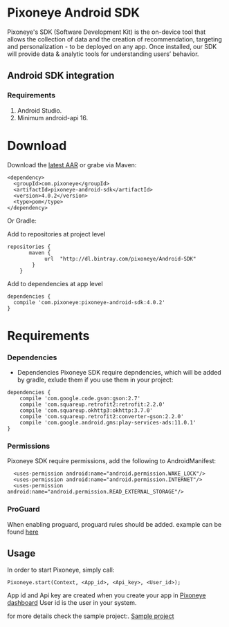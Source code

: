 # Pixoneye Android SDK
Pixoneye's SDK (Software Development Kit) is the on-device tool that allows the collection of data and the creation of recommendation, targeting and personalization - to be deployed on any app. Once installed, our SDK will provide data & analytic tools for understanding users’ behavior.

## Android SDK integration 
###  Requirements
  1. Android Studio.
  2. Minimum android-api 16.
 
# Download
Download the [latest AAR](https://bintray.com/pixoneye/Android-SDK/download_file?file_path=com%2Fpixoneye%2Fpixoneye-android-sdk%2F4.0.2%2Fpixoneye-android-sdk-4.0.2.aar) or grabe via Maven:
```
<dependency>
  <groupId>com.pixoneye</groupId>
  <artifactId>pixoneye-android-sdk</artifactId>
  <version>4.0.2</version>
  <type>pom</type>
</dependency>
```
Or Gradle:

Add to repositories at project level
```
repositories {
       maven {
            url  "http://dl.bintray.com/pixoneye/Android-SDK"
        }
    }
```
Add to dependencies at app level
```
dependencies {
  compile 'com.pixoneye:pixoneye-android-sdk:4.0.2'
}
```

# Requirements
### Dependencies
* Dependencies 
Pixoneye SDK require depndencies, which will be added by gradle, exlude them if you use them in your project:

```
dependencies {
    compile 'com.google.code.gson:gson:2.7'
    compile 'com.squareup.retrofit2:retrofit:2.2.0'
    compile 'com.squareup.okhttp3:okhttp:3.7.0'
    compile 'com.squareup.retrofit2:converter-gson:2.2.0'
    compile 'com.google.android.gms:play-services-ads:11.0.1'
}
```

### Permissions
Pixoneye SDK require permissions, add the following to AndroidManifest:
```
  <uses-permission android:name="android.permission.WAKE_LOCK"/>
  <uses-permission android:name="android.permission.INTERNET"/>
  <uses-permission android:name="android.permission.READ_EXTERNAL_STORAGE"/>
```
### ProGuard
When enabling proguard, proguard rules should be added. example can be found [here](https://github.com/pixoneye/android-sdk/blob/master/PixoneyeIntegrationSample/app/pixoneye-sdk-proguard-rules.pro)

## Usage
In order to start Pixoneye, simply call:
```
Pixoneye.start(Context, <App_id>, <Api_key>, <User_id>);
```
App id and Api key are created when you create your app in [Pixoneye dashboard](https://dashboard.pixoneye.com/#/)
User id is the user in your system.

for more details check the sample project:. [Sample project](https://github.com/pixoneye/android-sdk/tree/master/PixoneyeIntegrationSample)
